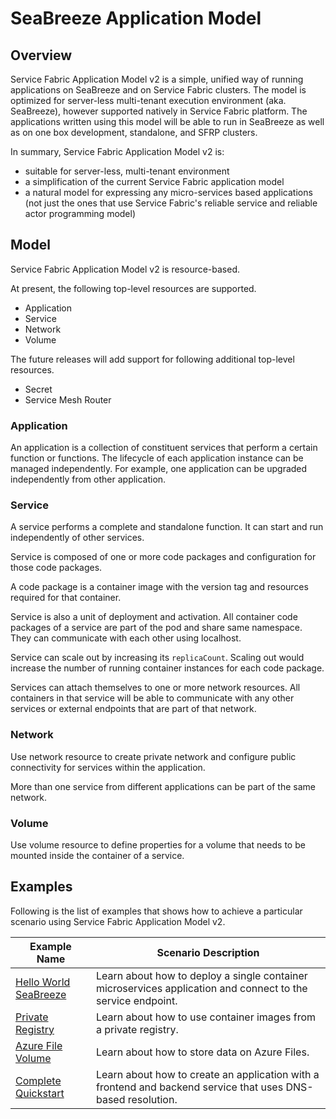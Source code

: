 # SeaBreeze Application Model

## Overview
Service Fabric Application Model v2 is a simple, unified way of running applications on SeaBreeze and on Service Fabric clusters. The model is optimized for server-less multi-tenant execution environment (aka. SeaBreeze), however supported natively in Service Fabric platform. The applications written using this model will be able to run in SeaBreeze as well as on one box development, standalone, and SFRP clusters.

In summary, Service Fabric Application Model v2 is:
- suitable for server-less, multi-tenant environment
- a simplification of the current Service Fabric application model
- a natural model for expressing any micro-services based applications (not just the ones that use Service Fabric's reliable service and reliable actor programming model)

## Model

Service Fabric Application Model v2 is resource-based. 

At present, the following top-level resources are supported. 

- Application
- Service
- Network
- Volume

The future releases will add support for following additional top-level resources.
- Secret
- Service Mesh Router

### Application

An application is a collection of constituent services that perform a certain function or functions. The lifecycle of each application instance can be managed independently. For example, one application can be upgraded independently from other application. 

### Service

A service performs a complete and standalone function. It can start and run independently of other services. 

Service is composed of one or more code packages and configuration for those code packages.

A code package is a container image with the version tag and resources required for that container. 

Service is also a unit of deployment and activation. All container code packages of a service are part of the pod and share same namespace. They can communicate with each other using localhost. 

Service can scale out by increasing its `replicaCount`. Scaling out would increase the number of running container instances for each code package.

Services can attach themselves to one or more network resources. All containers in that service will be able to communicate with any other services or external endpoints that are part of that network.

### Network

Use network resource to create private network and configure public connectivity for services within the application.

More than one service from different applications can be part of the same network.

### Volume

Use volume resource to define properties for a volume that needs to be mounted inside the container of a service.

## Examples

Following is the list of examples that shows how to achieve a particular scenario using Service Fabric Application Model v2. 

|Example Name|Scenario Description|
|------------|--------------------|
| [Hello World SeaBreeze](./appmodel-scenarios-helloworld.md) | Learn about how to deploy a single container microservices application and connect to the service endpoint. |
| [Private  Registry](./appmodel-scenarios-private-registry.md) | Learn about how to use container images from a private registry. |
| [Azure File Volume](./appmodel-scenarios-azurefiles-volume.md) | Learn about how to store data on Azure Files. |
| [Complete Quickstart](./application-deployment-quickstart.md) | Learn about how to create an application with a frontend and backend service that uses DNS-based resolution. |
